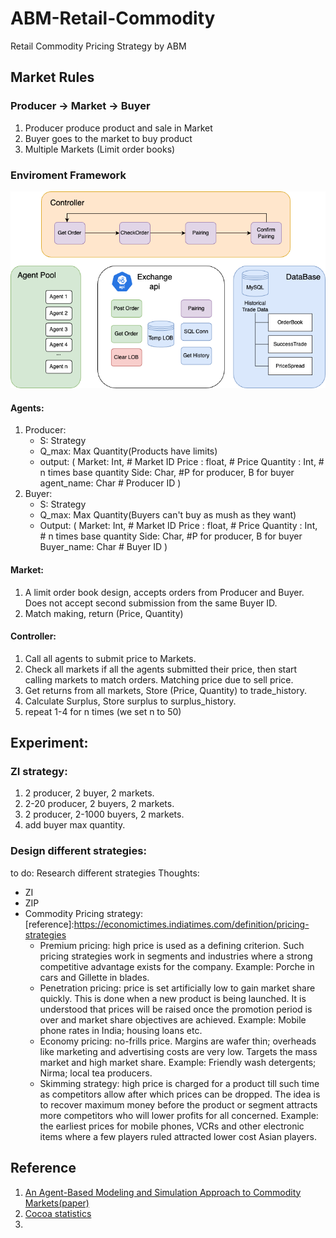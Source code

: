 # ABM-Retail-Commodity
Retail Commodity Pricing Strategy by ABM

## Market Rules
### Producer -> Market -> Buyer
1. Producer produce product and sale in Market
2. Buyer goes to the market to buy product
3. Multiple Markets (Limit order books)

### Enviroment Framework
![System](./picture/system.png)
#### Agents:
1. Producer: 
    - S: Strategy
    - Q_max: Max Quantity(Products have limits)
    - output: (
        Market: Int, # Market ID
        Price : float, # Price
        Quantity : Int, # n times base quantity
        Side: Char, #P for producer, B for buyer
        agent_name: Char # Producer ID
        )
2. Buyer:
    - S: Strategy
    - Q_max: Max Quantity(Buyers can't buy as mush as they want)
    - Output: (
        Market: Int, # Market ID
        Price : float, # Price
        Quantity : Int, # n times base quantity
        Side: Char, #P for producer, B for buyer
        Buyer_name: Char # Buyer ID
        )
#### Market:
1. A limit order book design, accepts orders from Producer and Buyer. Does not accept second submission from the same Buyer ID.
2. Match making, return (Price, Quantity)

#### Controller:
1. Call all agents to submit price to Markets.
2. Check all markets if all the agents submitted their price, then start calling markets to match orders. Matching price due to sell price.
3. Get returns from all markets, Store (Price, Quantity) to trade_history. 
4. Calculate Surplus, Store surplus to surplus_history.
5. repeat 1-4 for n times (we set n to 50)


## Experiment:
### ZI strategy:
1. 2 producer, 2 buyer, 2 markets. 
2. 2-20 producer, 2 buyers, 2 markets. 
3. 2 producer, 2-1000 buyers, 2 markets.
4. add buyer max quantity.

### Design different strategies:
to do: Research different strategies
Thoughts:
- ZI
- ZIP
- Commodity Pricing strategy: 
[reference]:https://economictimes.indiatimes.com/definition/pricing-strategies
    - Premium pricing: high price is used as a defining criterion. Such pricing strategies work in segments and industries where a strong competitive advantage exists for the company. Example: Porche in cars and Gillette in blades.
    - Penetration pricing: price is set artificially low to gain market share quickly. This is done when a new product is being launched. It is understood that prices will be raised once the promotion period is over and market share objectives are achieved. Example: Mobile phone rates in India; housing loans etc.
    - Economy pricing: no-frills price. Margins are wafer thin; overheads like marketing and advertising costs are very low. Targets the mass market and high market share. Example: Friendly wash detergents; Nirma; local tea producers.
    - Skimming strategy: high price is charged for a product till such time as competitors allow after which prices can be dropped. The idea is to recover maximum money before the product or segment attracts more competitors who will lower profits for all concerned. Example: the earliest prices for mobile phones, VCRs and other electronic items where a few players ruled attracted lower cost Asian players. 



## Reference
1. [An Agent-Based Modeling and Simulation Approach to Commodity Markets(paper)](https://journals.sagepub.com/doi/10.1177/0894439318768454?icid=int.sj-abstract.similar-articles.1)
2. [Cocoa statistics](https://www.statista.com/outlook/cmo/hot-drinks/cocoa/worldwide#key-players)
3. 